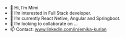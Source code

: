 - 👋 Hi, I’m Mimi
- 👀 I’m interested in Full Stack developer.
- 🌱 I’m currently React Netive, Angular and Springboot.
- 💞️ I’m looking to collaborate on ...
- 📫 Contact: www.linkedin.com/in/emika-kurian

<!---
meawstarbuck/meawstarbuck is a ✨ special ✨ repository because its `README.md` (this file) appears on your GitHub profile.
You can click the Preview link to take a look at your changes.
--->
